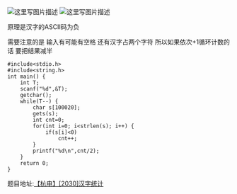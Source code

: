 ![这里写图片描述](http://img.blog.csdn.net/20160202042737073)
![这里写图片描述](http://img.blog.csdn.net/20160202042743729)

原理是汉字的ASCII码为负

需要注意的是 输入有可能有空格
还有汉字占两个字符
所以如果依次+1循环计数的话
要把结果减半

```
#include<stdio.h>
#include<string.h>
int main() {
	int T;
	scanf("%d",&T);
	getchar();
	while(T--) {
		char s[100020];
		gets(s);
		int cnt=0;
		for(int i=0; i<strlen(s); i++) {
			if(s[i]<0)
				cnt++;
		}
		printf("%d\n",cnt/2);
	}
	return 0;
}

```

题目地址:[【杭电】[2030]汉字统计](http://acm.hdu.edu.cn/showproblem.php?pid=2030)
